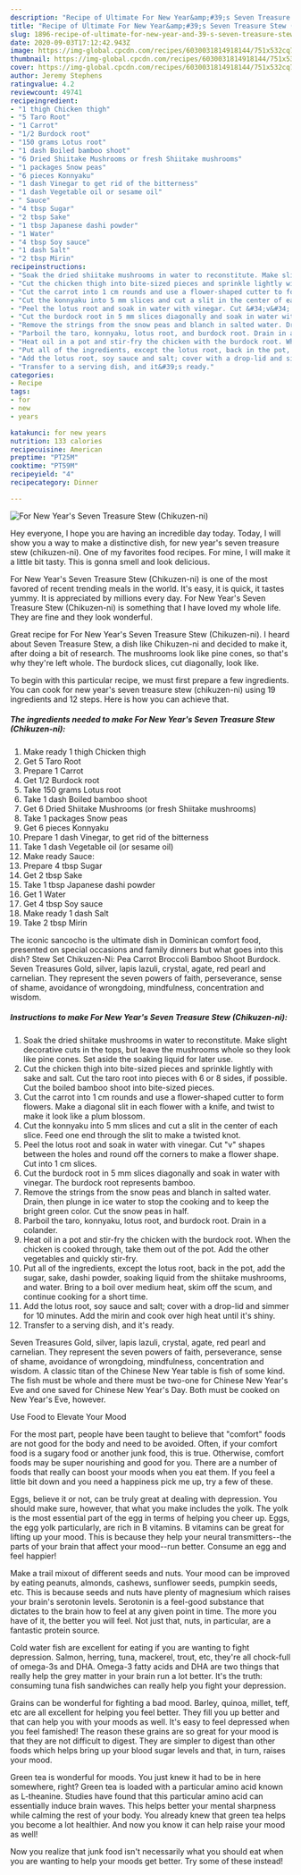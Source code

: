 ```yaml
---
description: "Recipe of Ultimate For New Year&amp;#39;s Seven Treasure Stew (Chikuzen-ni)"
title: "Recipe of Ultimate For New Year&amp;#39;s Seven Treasure Stew (Chikuzen-ni)"
slug: 1896-recipe-of-ultimate-for-new-year-and-39-s-seven-treasure-stew-chikuzen-ni
date: 2020-09-03T17:12:42.943Z
image: https://img-global.cpcdn.com/recipes/6030031814918144/751x532cq70/for-new-years-seven-treasure-stew-chikuzen-ni-recipe-main-photo.jpg
thumbnail: https://img-global.cpcdn.com/recipes/6030031814918144/751x532cq70/for-new-years-seven-treasure-stew-chikuzen-ni-recipe-main-photo.jpg
cover: https://img-global.cpcdn.com/recipes/6030031814918144/751x532cq70/for-new-years-seven-treasure-stew-chikuzen-ni-recipe-main-photo.jpg
author: Jeremy Stephens
ratingvalue: 4.2
reviewcount: 49741
recipeingredient:
- "1 thigh Chicken thigh"
- "5 Taro Root"
- "1 Carrot"
- "1/2 Burdock root"
- "150 grams Lotus root"
- "1 dash Boiled bamboo shoot"
- "6 Dried Shiitake Mushrooms or fresh Shiitake mushrooms"
- "1 packages Snow peas"
- "6 pieces Konnyaku"
- "1 dash Vinegar to get rid of the bitterness"
- "1 dash Vegetable oil or sesame oil"
- " Sauce"
- "4 tbsp Sugar"
- "2 tbsp Sake"
- "1 tbsp Japanese dashi powder"
- "1 Water"
- "4 tbsp Soy sauce"
- "1 dash Salt"
- "2 tbsp Mirin"
recipeinstructions:
- "Soak the dried shiitake mushrooms in water to reconstitute. Make slight decorative cuts in the tops,  but leave the mushrooms whole so they look like pine cones. Set aside the soaking liquid for later use."
- "Cut the chicken thigh into bite-sized pieces and sprinkle lightly with sake and salt. Cut the taro root into pieces with 6 or 8 sides, if possible. Cut the boiled bamboo shoot into bite-sized pieces."
- "Cut the carrot into 1 cm rounds and use a flower-shaped cutter to form flowers. Make a diagonal slit in each flower with a knife, and twist to make it look like a plum blossom."
- "Cut the konnyaku into 5 mm slices and cut a slit in the center of each slice. Feed one end through the slit to make a twisted knot."
- "Peel the lotus root and soak in water with vinegar. Cut &#34;v&#34; shapes between the holes and round off the corners to make a flower shape. Cut into 1 cm slices."
- "Cut the burdock root in 5 mm slices diagonally and soak in water with vinegar. The burdock root represents bamboo."
- "Remove the strings from the snow peas and blanch in salted water. Drain, then plunge in ice water to stop the cooking and to keep the bright green color. Cut the snow peas in half."
- "Parboil the taro, konnyaku, lotus root, and burdock root. Drain in a colander."
- "Heat oil in a pot and stir-fry the chicken with the burdock root. When the chicken is cooked through, take them out of the pot. Add the other vegetables and quickly stir-fry."
- "Put all of the ingredients, except the lotus root, back in the pot, add the sugar, sake, dashi powder, soaking liquid from the shiitake mushrooms, and water. Bring to a boil over medium heat, skim off the scum, and continue cooking for a short time."
- "Add the lotus root, soy sauce and salt; cover with a drop-lid and simmer for 10 minutes. Add the mirin and cook over high heat until it&#39;s shiny."
- "Transfer to a serving dish, and it&#39;s ready."
categories:
- Recipe
tags:
- for
- new
- years

katakunci: for new years 
nutrition: 133 calories
recipecuisine: American
preptime: "PT25M"
cooktime: "PT59M"
recipeyield: "4"
recipecategory: Dinner

---
```



![For New Year&#39;s Seven Treasure Stew (Chikuzen-ni)](https://img-global.cpcdn.com/recipes/6030031814918144/751x532cq70/for-new-years-seven-treasure-stew-chikuzen-ni-recipe-main-photo.jpg)

Hey everyone, I hope you are having an incredible day today. Today, I will show you a way to make a distinctive dish, for new year&#39;s seven treasure stew (chikuzen-ni). One of my favorites food recipes. For mine, I will make it a little bit tasty. This is gonna smell and look delicious.

For New Year&#39;s Seven Treasure Stew (Chikuzen-ni) is one of the most favored of recent trending meals in the world. It's easy, it is quick, it tastes yummy. It is appreciated by millions every day. For New Year&#39;s Seven Treasure Stew (Chikuzen-ni) is something that I have loved my whole life. They are fine and they look wonderful.

Great recipe for For New Year&#39;s Seven Treasure Stew (Chikuzen-ni). I heard about Seven Treasure Stew, a dish like Chikuzen-ni and decided to make it, after doing a bit of research. The mushrooms look like pine cones, so that&#39;s why they&#39;re left whole. The burdock slices, cut diagonally, look like.


To begin with this particular recipe, we must first prepare a few ingredients. You can cook for new year&#39;s seven treasure stew (chikuzen-ni) using 19 ingredients and 12 steps. Here is how you can achieve that.

<!--inarticleads1-->

##### The ingredients needed to make For New Year&#39;s Seven Treasure Stew (Chikuzen-ni):

1. Make ready 1 thigh Chicken thigh
1. Get 5 Taro Root
1. Prepare 1 Carrot
1. Get 1/2 Burdock root
1. Take 150 grams Lotus root
1. Take 1 dash Boiled bamboo shoot
1. Get 6 Dried Shiitake Mushrooms (or fresh Shiitake mushrooms)
1. Take 1 packages Snow peas
1. Get 6 pieces Konnyaku
1. Prepare 1 dash Vinegar, to get rid of the bitterness
1. Take 1 dash Vegetable oil (or sesame oil)
1. Make ready  Sauce:
1. Prepare 4 tbsp Sugar
1. Get 2 tbsp Sake
1. Take 1 tbsp Japanese dashi powder
1. Get 1 Water
1. Get 4 tbsp Soy sauce
1. Make ready 1 dash Salt
1. Take 2 tbsp Mirin


The iconic sancocho is the ultimate dish in Dominican comfort food, presented on special occasions and family dinners but what goes into this dish? Stew Set Chikuzen-Ni: Pea Carrot Broccoli Bamboo Shoot Burdock. Seven Treasures Gold, silver, lapis lazuli, crystal, agate, red pearl and carnelian. They represent the seven powers of faith, perseverance, sense of shame, avoidance of wrongdoing, mindfulness, concentration and wisdom. 

<!--inarticleads2-->

##### Instructions to make For New Year&#39;s Seven Treasure Stew (Chikuzen-ni):

1. Soak the dried shiitake mushrooms in water to reconstitute. Make slight decorative cuts in the tops,  but leave the mushrooms whole so they look like pine cones. Set aside the soaking liquid for later use.
1. Cut the chicken thigh into bite-sized pieces and sprinkle lightly with sake and salt. Cut the taro root into pieces with 6 or 8 sides, if possible. Cut the boiled bamboo shoot into bite-sized pieces.
1. Cut the carrot into 1 cm rounds and use a flower-shaped cutter to form flowers. Make a diagonal slit in each flower with a knife, and twist to make it look like a plum blossom.
1. Cut the konnyaku into 5 mm slices and cut a slit in the center of each slice. Feed one end through the slit to make a twisted knot.
1. Peel the lotus root and soak in water with vinegar. Cut &#34;v&#34; shapes between the holes and round off the corners to make a flower shape. Cut into 1 cm slices.
1. Cut the burdock root in 5 mm slices diagonally and soak in water with vinegar. The burdock root represents bamboo.
1. Remove the strings from the snow peas and blanch in salted water. Drain, then plunge in ice water to stop the cooking and to keep the bright green color. Cut the snow peas in half.
1. Parboil the taro, konnyaku, lotus root, and burdock root. Drain in a colander.
1. Heat oil in a pot and stir-fry the chicken with the burdock root. When the chicken is cooked through, take them out of the pot. Add the other vegetables and quickly stir-fry.
1. Put all of the ingredients, except the lotus root, back in the pot, add the sugar, sake, dashi powder, soaking liquid from the shiitake mushrooms, and water. Bring to a boil over medium heat, skim off the scum, and continue cooking for a short time.
1. Add the lotus root, soy sauce and salt; cover with a drop-lid and simmer for 10 minutes. Add the mirin and cook over high heat until it&#39;s shiny.
1. Transfer to a serving dish, and it&#39;s ready.


Seven Treasures Gold, silver, lapis lazuli, crystal, agate, red pearl and carnelian. They represent the seven powers of faith, perseverance, sense of shame, avoidance of wrongdoing, mindfulness, concentration and wisdom. A classic titan of the Chinese New Year table is fish of some kind. The fish must be whole and there must be two-one for Chinese New Year&#39;s Eve and one saved for Chinese New Year&#39;s Day. Both must be cooked on New Year&#39;s Eve, however. 

Use Food to Elevate Your Mood


For the most part, people have been taught to believe that "comfort" foods are not good for the body and need to be avoided. Often, if your comfort food is a sugary food or another junk food, this is true. Otherwise, comfort foods may be super nourishing and good for you. There are a number of foods that really can boost your moods when you eat them. If you feel a little bit down and you need a happiness pick me up, try a few of these.

Eggs, believe it or not, can be truly great at dealing with depression. You should make sure, however, that what you make includes the yolk. The yolk is the most essential part of the egg in terms of helping you cheer up. Eggs, the egg yolk particularly, are rich in B vitamins. B vitamins can be great for lifting up your mood. This is because they help your neural transmitters--the parts of your brain that affect your mood--run better. Consume an egg and feel happier!

Make a trail mixout of different seeds and nuts. Your mood can be improved by eating peanuts, almonds, cashews, sunflower seeds, pumpkin seeds, etc. This is because seeds and nuts have plenty of magnesium which raises your brain's serotonin levels. Serotonin is a feel-good substance that dictates to the brain how to feel at any given point in time. The more you have of it, the better you will feel. Not just that, nuts, in particular, are a fantastic protein source.

Cold water fish are excellent for eating if you are wanting to fight depression. Salmon, herring, tuna, mackerel, trout, etc, they're all chock-full of omega-3s and DHA. Omega-3 fatty acids and DHA are two things that really help the grey matter in your brain run a lot better. It's the truth: consuming tuna fish sandwiches can really help you fight your depression. 

Grains can be wonderful for fighting a bad mood. Barley, quinoa, millet, teff, etc are all excellent for helping you feel better. They fill you up better and that can help you with your moods as well. It's easy to feel depressed when you feel famished! The reason these grains are so great for your mood is that they are not difficult to digest. They are simpler to digest than other foods which helps bring up your blood sugar levels and that, in turn, raises your mood.

Green tea is wonderful for moods. You just knew it had to be in here somewhere, right? Green tea is loaded with a particular amino acid known as L-theanine. Studies have found that this particular amino acid can essentially induce brain waves. This helps better your mental sharpness while calming the rest of your body. You already knew that green tea helps you become a lot healthier. And now you know it can help raise your mood as well!

Now you realize that junk food isn't necessarily what you should eat when you are wanting to help your moods get better. Try some of these instead!

